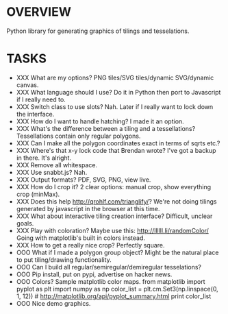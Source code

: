 OVERVIEW
========
Python library for generating graphics of tilings and tesselations.

TASKS
=========
* XXX What are my options? PNG tiles/SVG tiles/dynamic SVG/dynamic canvas.
* XXX What language should I use? Do it in Python then port to Javascript if I really need to.
* XXX Switch class to use slots? Nah. Later if I really want to lock down the interface.
* XXX How do I want to handle hatching? I made it an option.
* XXX What's the difference between a tiling and a tessellations? Tessellations contain only regular polygons.
* XXX Can I make all the polygon coordinates exact in terms of sqrts etc.?
* XXX Where's that x-y lock code that Brendan wrote? I've got a backup in there. It's alright.
* XXX Remove all whitespace.
* XXX Use snabbt.js? Nah.
* XXX Output formats? PDF, SVG, PNG, view live.
* XXX How do I crop it? 2 clear options: manual crop, show everything crop (minMax).
* XXX Does this help http://qrohlf.com/trianglify/? We're not doing tilings generated by javascript in the browser at this time.
* XXX What about interactive tiling creation interface? Difficult, unclear goals.
* XXX Play with coloration? Maybe use this: http://llllll.li/randomColor/ Going with matplotlib's built in colors instead.
* XXX How to get a really nice crop? Perfectly square.
* OOO What if I made a polygon group object? Might be the natural place to put tiling/drawing functionality.
* OOO Can I build all regular/semiregular/demiregular tesselations?
* OOO Pip install, put on pypi, advertise on hacker news.
* OOO Colors? Sample matplotlib color maps.
from matplotlib import pyplot as plt
import numpy as np
color_list = plt.cm.Set3(np.linspace(0, 1, 12)) # http://matplotlib.org/api/pyplot_summary.html
print color_list
* OOO Nice demo graphics.